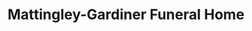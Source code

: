 ---
title: "Mattingley-Gardiner Funeral Home"
url: /leonardtown/mattingley-gardiner-funeral-home/
shop: funeral directors
---